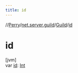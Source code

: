 ```yaml
---
title: id
---
```

//[Perry](../../../index.html)/[net.server.guild](../index.html)/[Guild](index.html)/[id](id.html)



# id



[jvm]\
var [id](id.html): [Int](https://kotlinlang.org/api/latest/jvm/stdlib/kotlin/-int/index.html)




